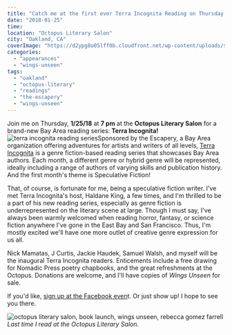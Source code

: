 ```yaml
---
title: "Catch me at the first ever Terra Incognita Reading on Thursday!"
date: "2018-01-25"
time:
location: "Octopus Literary Salon"
city: "Oakland, CA"
coverImage: "https://d2ypg8o05lff0b.cloudfront.net/wp-content/uploads/sites/3/2018/01/terra-incognita-500x432.jpg"
categories:
  - "appearances"
  - "wings-unseen"
tags:
  - "oakland"
  - "octopus-literary"
  - "readings"
  - "the-escapery"
  - "wings-unseen"
---
```


Join me on Thursday, **1/25/18** at **7 pm** at the **Octopus Literary Salon** for a brand-new Bay Area reading series: **Terra Incognita!** ![terra incognita reading series](https://d2ypg8o05lff0b.cloudfront.net/wp-content/uploads/sites/3/2018/01/terra-incognita-500x432.jpg)Sponsored by the Escapery, a Bay Area organization offering adventures for artists and writers of all levels, [Terra Incognita](https://www.theescapery.org/terra-incognita/) is a genre fiction-based reading series that showcases Bay Area authors. Each month, a different genre or hybrid genre will be represented, ideally including a range of authors of varying skills and publication history. And the first month's theme is Speculative Fiction!

That, of course, is fortunate for me, being a speculative fiction writer. I've met Terra Incognita's host, Haldane King, a few times, and I'm thrilled to be a part of his new reading series, especially as genre fiction is underrepresented on the literary scene at large. Though I must say, I've always been warmly welcomed when reading horror, fantasy, or science fiction anywhere I've gone in the East Bay and San Francisco. Thus, I'm mostly excited we'll have one more outlet of creative genre expression for us all.

Nick Mamatas, J Curtis, Jackie Haudek, Samuel Walsh, and myself will be the inaugural Terra Incognita readers. Enticements include a free drawing for Nomadic Press poetry chapbooks, and the great refreshments at the Octopus. Donations are welcome, and I'll have copies of _Wings Unseen_ for sale.

If you'd like, [sign up at the Facebook even](https://www.facebook.com/events/668221330234735/)t. Or just show up! I hope to see you there.

![octopus literary salon, book launch, wings unseen, rebecca gomez farrell](https://d2ypg8o05lff0b.cloudfront.net/wp-content/uploads/sites/3/2018/01/Octopus-Launch-25-500x375.jpg) *Last time I read at the Octopus Literary Salon.*
